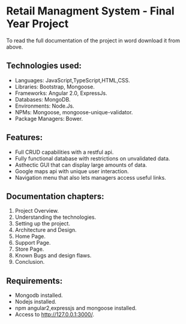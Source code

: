 # Retail Managment System - Final Year Project
To read the full documentation of the project in word download it from above.

## Technologies used:
- Languages: JavaScript,TypeScript,HTML,CSS.
- Libraries: Bootstrap, Mongoose.
- Frameworks: Angular 2.0, ExpressJs.
- Databases: MongoDB.
- Environments: Node.Js.
- NPMs: Mongoose, mongoose-unique-validator.
- Package Managers: Bower.


## Features:
* Full CRUD capabilities with a restful api.
* Fully functional database with restrictions on unvalidated data.
* Asthectic GUI that can display large amounts of data.
* Google maps api with unique user interaction.
* Navigation menu that also lets managers access useful links.


## Documentation chapters:
1. Project Overview.
2. Understanding the technologies.
3. Setting up the project.
4. Architecture and Design.
5. Home Page.
6. Support Page.
7. Store Page.
8. Known Bugs and design flaws.
9. Conclusion.


## Requirements:
* Mongodb installed.
* Nodejs installed.
* npm angular2,expressjs and mongoose installed.
* Access to http://127.0.0.1:3000/.
